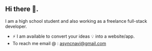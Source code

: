 ## Hi there 👋.

I am a high school student and also working as a freelance full-stack developer.

- ⚡ I am available to convert your ideas 💡 into a website/app.
- To reach me email @ : asyncnavi@gmail.com
